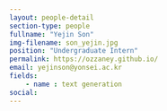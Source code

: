 ```yaml
---
layout: people-detail
section-type: people
fullname: "Yejin Son"
img-filename: son_yejin.jpg
position: "Undergraduate Intern"
permalink: https://ozzaney.github.io/
email: yejinson@yonsei.ac.kr 
fields:
    - name : text generation
social:
---
```

